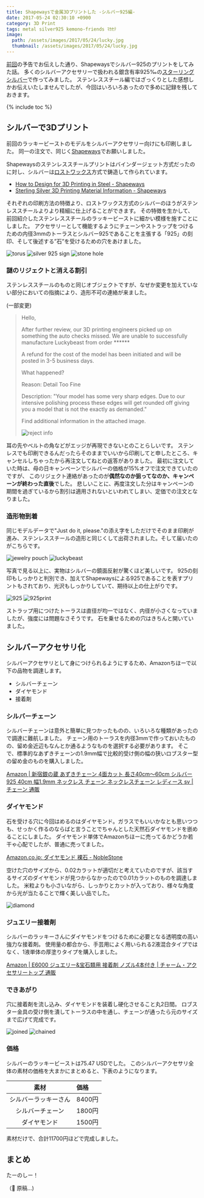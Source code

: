 ```yaml
---
title: Shapewaysで金属3Dプリントした -シルバー925編-
date: 2017-05-24 02:30:10 +0900
category: 3D Print
tags: metal silver925 kemono-friends ﾏｶｾﾃ
image:
  path: /assets/images/2017/05/24/lucky.jpg
  thumbnail: /assets/images/2017/05/24/lucky.jpg
---
```


[前回](../2017/2017-05-15-shapeways-stainless-steel.md)の予告でお伝えした通り、Shapewaysでシルバー925のプリントをしてみた話。
多くのシルバーアクセサリーで扱われる銀含有率925‰の[スターリングシルバー](https://ja.wikipedia.org/wiki/%E3%82%B9%E3%82%BF%E3%83%BC%E3%83%AA%E3%83%B3%E3%82%B0%E3%82%B7%E3%83%AB%E3%83%90%E3%83%BC)で作ってみました。
ステンレススチール編ではざっくりとした感想しかお伝えいたしませんでしたが、今回はいろいろあったので多めに記録を残しておきます。

<!-- more -->
{% include toc %}


## シルバーで3Dプリント

前回のラッキービーストのモデルをシルバーアクセサリー向けにも印刷しました。
同一の注文で、同じく[Shapeways](https://www.shapeways.com/)でお願いしました。

Shapewaysのステンレススチールプリントはバインダージェット方式だったのに対し、シルバーは[ロストワックス](https://ja.wikipedia.org/wiki/%E3%83%AD%E3%82%B9%E3%83%88%E3%83%AF%E3%83%83%E3%82%AF%E3%82%B9)方式で鋳造して作られています。

- [How to Design for 3D Printing in Steel - Shapeways](https://www.shapeways.com/tutorials/how-to-design-for-3d-printing-in-steel)
- [Sterling Silver 3D Printing Material Information - Shapeways](https://www.shapeways.com/materials/silver#info)

それぞれの印刷方法の特徴より、ロストワックス方式のシルバーのほうがステンレススチールよりより精細に仕上げることができます。
その特徴を生かして、前回紹介したステンレススチールのラッキービーストに細かい模様を施すことにしました。
アクセサリーとして機能するようにチェーンやストラップをつけるための内径3mmのトーラスとシルバー925であることを主張する「925」の刻印、そして後述する”石”を受けるための穴をあけました。

![torus](/assets/images/2017/05/24/torus.png)
![silver 925 sign](/assets/images/2017/05/24/925sign.png)
![stone hole](/assets/images/2017/05/24/stone-hole.png)


### 謎のリジェクトと消える割引

ステンレススチールのものと同じオブジェクトですが、なぜか変更を加えていない部分においての指摘により、造形不可の連絡が来ました。


(一部変更)
> Hello,
> 
> After further review, our 3D printing engineers picked up on something the auto checks missed. We are unable to successfully manufacture Luckybeast from order \*\*\*\*\*\*
> 
> A refund for the cost of the model has been initiated and will be posted in 3-5 business days.
> 
> What happened?
> 
> Reason: Detail Too Fine
> 
> Description: "Your model has some very sharp edges. Due to our intensive polishing process these edges will get rounded off giving you a model that is not the exactly as demanded."
> 
> Find additional information in the attached image.
> 
> 
> ![reject info](/assets/images/2017/05/24/reject-info.jpg)

耳の先やベルトの角などがエッジが再現できないとのことらしいです。
ステンレスでも印刷できるんだったらそのままでいいから印刷してと申したところ、キャンセルしちゃったから再注文してねとの返答がありました。
最初に注文していた時は、母の日キャンペーンでシルバーの価格が15%オフで注文できていたのですが、
このリジェクト連絡があったのが**偶然なのか狙ってなのか、キャンペーンが終わった直後**でした。
悲しいことに、再度注文した分はキャンペーンの期間を過ぎているから割引は適用されないといわれてしまい、定価での注文となりました。

### 造形物到着

同じモデルデータで"Just do it, please."の添え字をしただけでそのまま印刷が進み、ステンレススチールの造形と同じくして出荷されました。そして届いたのがこちらです。

![jewelry pouch](/assets/images/2017/05/24/jewelry-pouch.jpg)
![luckybeast](/assets/images/2017/05/24/luckybeast.jpg)

写真で見る以上に、実物はシルバーの鏡面反射が驚くほど美しいです。
925の刻印もしっかりと判別でき、加えてShapewaysによる925であることを表すプリントもされており、光沢もしっかりしていて、期待以上の仕上がりです。

![925](/assets/images/2017/05/24/925.jpg)
![925print](/assets/images/2017/05/24/925print.jpg)


ストラップ用につけたトーラスは直径が均一ではなく、内径が小さくなっていましたが、強度には問題なさそうです。
石を乗せるための穴はきちんと開いていました。

## シルバーアクセサリ化
シルバーアクセサリとして身につけられるようにするため、Amazonちほーで以下の品物を調達します。

- シルバーチェーン
- ダイヤモンド
- 接着剤

### シルバーチェーン

シルバーチェーンは意外と簡単に見つかったものの、いろいろな種類があったので調達に難航しました。
チェーン用のトーラスを内径3mmで作っておいたものの、留め金近辺もなんとか通るようなものを選択する必要があります。
そこで、標準的なあずきチェーンの1.9mm幅で比較的受け側の幅の狭いロブスター型の留め金のものを購入しました。

[Amazon \| 新宿銀の蔵 あずきチェーン 4面カット 長さ40cm～60cm シルバー 925 40cm 幅1.9mm ネックレス チェーン ネックレスチェーン レディース sv \| チェーン 通販](https://www.amazon.co.jp/gp/product/B00I9NSKFW/ref=as_li_ss_tl?ie=UTF8&psc=1&linkCode=ll1&tag=mzyy-22&linkId=39b57ba547db495218892af6987d4b02)


### ダイヤモンド

石を受ける穴に今回はめるのはダイヤモンド。ガラスでもいいかなとも思いつつも、せっかく作るのならばと言うことでちゃんとした天然石ダイヤモンドを嵌めることにしました。
ダイヤモンド単体でAmazonちほーに売ってるかどうか若干ゃ心配でしたが、普通に売ってました。

[Amazon.co.jp: ダイヤモンド 裸石 - NobleStone](https://www.amazon.co.jp/s/ref=as_li_ss_tl?rh=,p_4:NobleStone&ie=UTF8&keyword=%E3%83%80%E3%82%A4%E3%83%A4%E3%83%A2%E3%83%B3%E3%83%89+%E8%A3%B8%E7%9F%B3&linkCode=ll2&tag=mzyy-22&linkId=a5b8edd02dd431c81802dca16626bd3b)

空けた穴のサイズから、0.02カラットが適切だと考えていたのですが、該当するサイズのダイヤモンドが見つからなかったので0.01カラットのものを調達しました。
米粒よりも小さいながら、しっかりとカットが入っており、様々な角度から光が当たることで輝く美しい品でした。

![diamond](/assets/images/2017/05/24/diamond.jpg)

### ジュエリー接着剤

シルバーのラッキーさんにダイヤモンドをつけるために必要となる透明度の高い強力な接着剤。
使用量の都合から、手芸用によく用いられる2液混合タイプではなく、1液単体の厚塗りタイプを購入しました。

[Amazon \| E6000 ジュエリー&宝石類用 接着剤 ノズル4本付き \| チャーム・アクセサリートップ 通販](https://www.amazon.co.jp/gp/product/B00KO6V0N6/ref=as_li_ss_tl?ie=UTF8&psc=1&linkCode=sl1&tag=mzyy-22&linkId=af71edc498b4477bd7d8b6308fec861b)

### できあがり


穴に接着剤を流し込み、ダイヤモンドを装着し硬化させること丸2日間。
ロブスター金具の受け側を潰してトーラスの中を通し、チェーンが通ったら元のサイズまで広げて完成です。

![joined](/assets/images/2017/05/24/joined.jpg)
![chained](/assets/images/2017/05/24/chained.jpg)

### 価格

シルバーのラッキービーストは75.47 USDでした。
このシルバーアクセサリ全体の素材の価格を大まかにまとめると、下表のようになります。

| 素材 | 価格 |
|:---:|:---|
| シルバーラッキーさん | 8400円 |
| シルバーチェーン | 1800円 |
| ダイヤモンド | 1500円 |

素材だけで、合計11700円ほどで完成しました。

## まとめ

たーのしー！

（:wolf: 原稿...)
